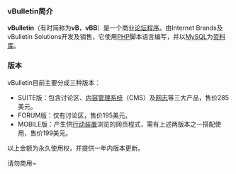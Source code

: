 ### vBulletin简介
**vBulletin**（有时简称为**vB**，**vBB**）是一个商业[论坛程序](https://zh.wikipedia.org/wiki/%E8%A8%8E%E8%AB%96%E5%8D%80)。由Internet Brands及vBulletin Solutions开发及销售，它使用[PHP](https://zh.wikipedia.org/wiki/PHP)脚本语言编写，并以[MySQL](https://zh.wikipedia.org/wiki/MySQL)为[资料库](https://zh.wikipedia.org/wiki/%E8%B3%87%E6%96%99%E5%BA%AB)。

### 版本
vBulletin目前主要分成三种版本：
- SUITE版：包含讨论区、[内容管理系统](https://zh.wikipedia.org/wiki/%E5%85%A7%E5%AE%B9%E7%AE%A1%E7%90%86%E7%B3%BB%E7%B5%B1)（CMS）及[网志](https://zh.wikipedia.org/wiki/%E7%B6%B2%E8%AA%8C)等三大产品，售价285美元。
- FORUM版：仅有讨论区，售价195美元。
- MOBILE版：产生供[行动装置](https://zh.wikipedia.org/wiki/%E8%A1%8C%E5%8B%95%E8%A3%9D%E7%BD%AE)浏览的网页程式，需有上述两版本之一搭配使用，售价199美元。

以上金额为永久使用权，并提供一年内版本更新。

请勿商用~
